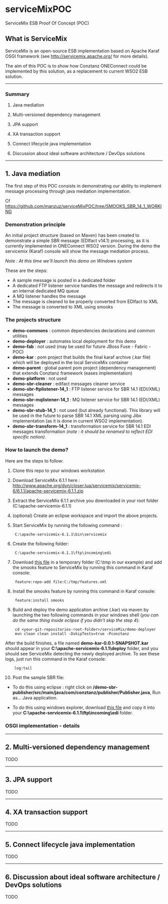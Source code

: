 # serviceMixPOC
ServiceMix ESB Proof Of Concept (POC)

## What is ServiceMix
ServiceMix is an open-source ESB implementation based on Apache Karaf OSGI framework (see <http://servicemix.apache.org/> for more details).

The aim of this POC is to show how Conztanz ONEConnect could be implemented by this solution, as a replacement to current WSO2 ESB solution.

---

### Summary

1) Java mediation

2) Multi-versioned dependency management 

3) JPA support

4) XA transaction support

5) Connect lifecycle java implementation

6) Discussion about ideal software architecture / DevOps solutions

---

## 1. Java mediation

The first step of this POC consists in demonstrating our ability to implement message processing through java mediation implementation.

Cf <https://github.com/manzuz/serviceMixPOC/tree/SMOOKS_SBR_14_1_WORKING>

### Demonstration principle


An initial project structure (based on Maven) has been created to demonstrate a simple SBR message (EDIfact v14.1) processing, as it is currently implemented in ONEConnect WSO2 version.
During the demo the servicemix (Karaf) console will show the message mediation process.

*Note : At this time we'll launch this demo on Windows system*

These are the steps:

- A sample message is posted in a dedicated folder
- A dedicated FTP listener service handles the message and redirects it to an internal dedicated MQ queue
- A MQ listener handles the message
- The message is cleaned to be properly converted from EDIfact to XML
- The message is converted to XML using smooks

### The projects structure


- **demo-commons** : common dependencies declarations and common utilities 
- **demo-deployer** : automates local deployment for this demo 
- **demo-fab** : not used (may be used for future JBoss Fuse - Fabric - POC)
- **demo-kar** : pom project that builds the final karaf archive (.kar file) which will be deployed in the local ServiceMix container
- **demo-parent** : global parent pom project (dependency management) that extends Conztanz framework (eases implementation)
- **demo-platform** : not used
- **demo-sbr-cleaner** : edifact messages cleaner service
- **demo-sbr-ftplistener-14_1** : FTP listener service for SBR 14.1 (EDI/XML) messages
- **demo-sbr-mqlistener-14_1** : MQ listener service for SBR 14.1 (EDI/XML) messages
- **demo-sbr-stub-14_1** : not used (but already functional). This library will be used in the future to parse SBR 14.1 XML parsing using Jibx implementation (as it is done in current WSO2 implementation).
- **demo-sbr-transform-14_1** : transformation service for SBR 14.1 EDI messages transformation *(note : it should be renamed to reflect EDI specific notion)*.

### How to launch the demo?

Here are the steps to follow:

1. Clone this repo to your windows workstation

2. Download ServiceMix 6.1.1 here : http://www.apache.org/dyn/closer.lua/servicemix/servicemix-6/6.1.1/apache-servicemix-6.1.1.zip

3. Extract the ServiceMix 6.1.1 archive you downloaded in your root folder (C:\apache-servicemix-6.1.1)

4. (optional) Create an eclipse workspace and import the above projects.

5. Start ServiceMix by running the following command :

        C:\apache-servicemix-6.1.1\bin\servicemix
       
6. Create the following folder:

        C:\apache-servicemix-6.1.1\ftp\incoming\edi

7. Download [this file][1] in a temporary folder (C:\tmp in our example) and add the smooks feature to ServiceMix by running this command in Karaf console:

        feature:repo-add file:C:/tmp/features.xml
        
8. Install the smooks feature by running this command in Karaf console:

        feature:install smooks

9. Build and deploy the demo application archive (.kar) via maven by launching the two following commands in your windows shell (*you can do the same thing inside eclipse if you didn't skip the step 4*):

        cd <your-git-repositories-root-folder>/serviceMix/demo-deployer
        mvn clean clean install -DskipTests=true -Pconztanz

After the build finishes, a file named **demo-kar-0.0.1-SNAPSHOT.kar** should appear in your **C:\apache-servicemix-6.1.1\deploy** folder, and you should see ServiceMix detecting the newly deployed archive. To see these logs, just run this command in the Karaf console:

        log:tail

10. Post the sample SBR file:

- To do this using eclipse : right click on **/demo-sbr-publisher/src/main/java/com/conztanz/publisher/Publisher.java**, Run as... Java application.

- To do this using windows explorer, download [this file][2] and copy it into your **C:\apache-servicemix-6.1.1\ftp\incoming\edi** folder.

[1]: <https://raw.githubusercontent.com/manzuz/serviceMixPOC/master/_requisites/features.xml>
[2]: <https://raw.githubusercontent.com/manzuz/serviceMixPOC/master/demo-sbr-publisher/src/main/resources/edifact-sample.txt>
  

   
### OSGI implementation - details







---

## 2. Multi-versioned dependency management

TODO

---

## 3. JPA support

TODO

---

## 4. XA transaction support

TODO

---

## 5. Connect lifecycle java implementation

TODO

---

## 6. Discussion about ideal software architecture / DevOps solutions 

TODO
